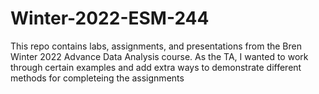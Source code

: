 # Winter-2022-ESM-244

This repo contains labs, assignments, and presentations from the Bren Winter 2022 Advance Data Analysis course. As the TA, I wanted to work through certain examples and add extra ways to demonstrate different methods for completeing the assignments
